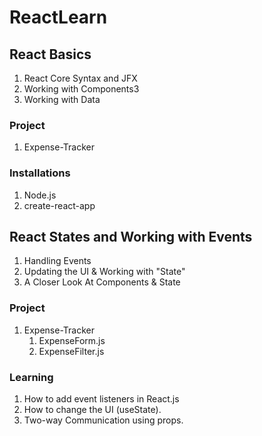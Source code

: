 # ReactLearn

## React Basics
1) React Core Syntax and JFX
2) Working with Components3
3) Working with Data

### Project
1) Expense-Tracker

### Installations
1) Node.js
2) create-react-app

## React States and Working with Events
1) Handling Events
2) Updating the UI & Working with "State"
3) A Closer Look At Components & State

### Project
1) Expense-Tracker
    1) ExpenseForm.js
    2) ExpenseFilter.js

### Learning
1) How to add event listeners in React.js
2) How to change the UI (useState).
3) Two-way Communication using props.


